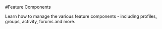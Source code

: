 #Feature Components

Learn how to manage the various feature components - including profiles, groups, activity, forums and more.